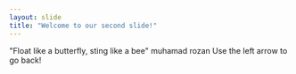 ```yaml
---
layout: slide
title: "Welcome to our second slide!"
---
```

"Float like a butterfly, sting like a bee" muhamad rozan
Use the left arrow to go back!
